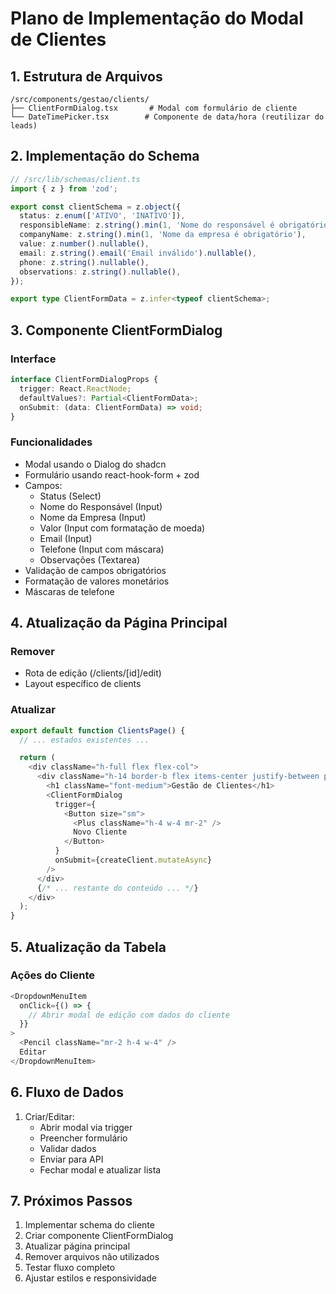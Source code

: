 # Plano de Implementação do Modal de Clientes

## 1. Estrutura de Arquivos

```
/src/components/gestao/clients/
├── ClientFormDialog.tsx       # Modal com formulário de cliente
└── DateTimePicker.tsx        # Componente de data/hora (reutilizar do leads)
```

## 2. Implementação do Schema

```typescript
// /src/lib/schemas/client.ts
import { z } from 'zod';

export const clientSchema = z.object({
  status: z.enum(['ATIVO', 'INATIVO']),
  responsibleName: z.string().min(1, 'Nome do responsável é obrigatório'),
  companyName: z.string().min(1, 'Nome da empresa é obrigatório'),
  value: z.number().nullable(),
  email: z.string().email('Email inválido').nullable(),
  phone: z.string().nullable(),
  observations: z.string().nullable(),
});

export type ClientFormData = z.infer<typeof clientSchema>;
```

## 3. Componente ClientFormDialog

### Interface
```typescript
interface ClientFormDialogProps {
  trigger: React.ReactNode;
  defaultValues?: Partial<ClientFormData>;
  onSubmit: (data: ClientFormData) => void;
}
```

### Funcionalidades
- Modal usando o Dialog do shadcn
- Formulário usando react-hook-form + zod
- Campos:
  - Status (Select)
  - Nome do Responsável (Input)
  - Nome da Empresa (Input)
  - Valor (Input com formatação de moeda)
  - Email (Input)
  - Telefone (Input com máscara)
  - Observações (Textarea)
- Validação de campos obrigatórios
- Formatação de valores monetários
- Máscaras de telefone

## 4. Atualização da Página Principal

### Remover
- Rota de edição (/clients/[id]/edit)
- Layout específico de clients

### Atualizar
```typescript
export default function ClientsPage() {
  // ... estados existentes ...

  return (
    <div className="h-full flex flex-col">
      <div className="h-14 border-b flex items-center justify-between px-4">
        <h1 className="font-medium">Gestão de Clientes</h1>
        <ClientFormDialog
          trigger={
            <Button size="sm">
              <Plus className="h-4 w-4 mr-2" />
              Novo Cliente
            </Button>
          }
          onSubmit={createClient.mutateAsync}
        />
      </div>
      {/* ... restante do conteúdo ... */}
    </div>
  );
}
```

## 5. Atualização da Tabela

### Ações do Cliente
```typescript
<DropdownMenuItem
  onClick={() => {
    // Abrir modal de edição com dados do cliente
  }}
>
  <Pencil className="mr-2 h-4 w-4" />
  Editar
</DropdownMenuItem>
```

## 6. Fluxo de Dados
1. Criar/Editar:
   - Abrir modal via trigger
   - Preencher formulário
   - Validar dados
   - Enviar para API
   - Fechar modal e atualizar lista

## 7. Próximos Passos
1. Implementar schema do cliente
2. Criar componente ClientFormDialog
3. Atualizar página principal
4. Remover arquivos não utilizados
5. Testar fluxo completo
6. Ajustar estilos e responsividade